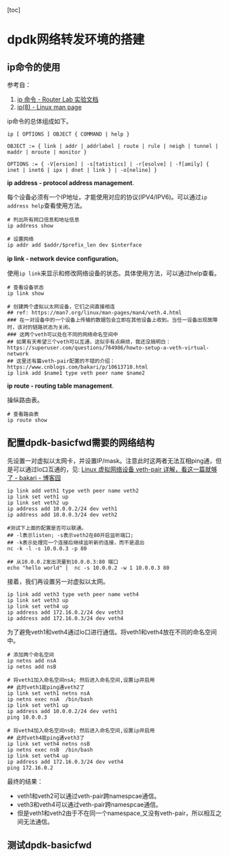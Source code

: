 [toc]

# dpdk网络转发环境的搭建

## ip命令的使用

参考自：
1. [ip 命令 - Router Lab 实验文档](https://lab.cs.tsinghua.edu.cn/router/doc/appendix/ip/#ip-link)
2. [ip(8) - Linux man page](https://linux.die.net/man/8/ip)

ip命令的总体组成如下。

```shell
ip [ OPTIONS ] OBJECT { COMMAND | help }

OBJECT := { link | addr | addrlabel | route | rule | neigh | tunnel | maddr | mroute | monitor }

OPTIONS := { -V[ersion] | -s[tatistics] | -r[esolve] | -f[amily] { inet | inet6 | ipx | dnet | link } | -o[neline] }
```

**ip address - protocol address management**.

每个设备必须有一个IP地址，才能使用对应的协议(IPV4/IPV6)。可以通过`ip address help`查看使用方法。

```shell
# 列出所有网口信息和地址信息
ip address show

# 设置网络
ip addr add $addr/$prefix_len dev $interface
```

**ip link - network device configuration**。

使用`ip link`来显示和修改网络设备的状态。具体使用方法，可以通过help查看。

```shell
# 查看设备状态
ip link show

# 创建两个虚拟以太网设备，它们之间直接相连
## ref: https://man7.org/linux/man-pages/man4/veth.4.html
### 在一对设备中的一个设备上传输的数据包会立即在其他设备上收到。当任一设备出现故障时，该对的链路状态为关闭。
### 这两个veth可以处在不同的网络命名空间中
## 如果有天希望三个veth可以互通，这似乎有点麻烦，我还没搞明白：https://superuser.com/questions/764986/howto-setup-a-veth-virtual-network
## 这里还有篇veth-pair配置的不错的介绍：https://www.cnblogs.com/bakari/p/10613710.html
ip link add $name1 type veth peer name $name2
```

**ip route - routing table management**.

操纵路由表。

```shell
# 查看路由表
ip route show
```

## 配置dpdk-basicfwd需要的网络结构

先设置一对虚拟以太网卡，并设置IP/mask。注意此时这两者无法互相ping通，但是可以通过lo口互通的，见:  [Linux 虚拟网络设备 veth-pair 详解，看这一篇就够了 - bakari - 博客园](https://www.cnblogs.com/bakari/p/10613710.html)

```shell
ip link add veth1 type veth peer name veth2
ip link set veth1 up
ip link set veth2 up
ip address add 10.0.0.2/24 dev veth1
ip address add 10.0.0.3/24 dev veth2

#测试下上面的配置是否可以联通。
## -l表示listen; -s表示veth2在80开启监听端口; 
## -k表示处理完一个连接后继续监听新的连接，而不是退出
nc -k -l -s 10.0.0.3 -p 80

## 从10.0.0.2发出流量到10.0.0.3:80 端口
echo "hello world" |  nc -s 10.0.0.2 -w 1 10.0.0.3 80
```

接着，我们再设置另一对虚拟以太网。

```shell
ip link add veth3 type veth peer name veth4
ip link set veth3 up
ip link set veth4 up
ip address add 172.16.0.2/24 dev veth3
ip address add 172.16.0.3/24 dev veth4
```

为了避免veth1和veth4通过lo口进行通信。将veth1和veth4放在不同的命名空间中。

```shell
# 添加两个命名空间
ip netns add nsA
ip netns add nsB

# 将veth1加入命名空间nsA; 然后进入命名空间,设置ip并启用
## 此时veth1能ping通veth2了
ip link set veth1 netns nsA
ip netns exec nsA  /bin/bash
ip link set veth1 up
ip address add 10.0.0.2/24 dev veth1
ping 10.0.0.3

# 将veth4加入命名空间nsB; 然后进入命名空间,设置ip并启用
## 此时veth4能ping通veth3了
ip link set veth4 netns nsB
ip netns exec nsB  /bin/bash
ip link set veth4 up
ip address add 172.16.0.3/24 dev veth4
ping 172.16.0.2
```


最终的结果：
* veth1和veth2可以通过veth-pair跨namespcae通信。
* veth3和veth4可以通过veth-pair跨namespcae通信。
* 但是veth1和veth2由于不在同一个namespace,又没有veth-pair，所以相互之间无法通信。

## 测试dpdk-basicfwd

